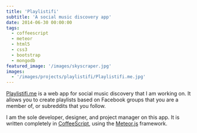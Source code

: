 ```yaml
---
title: 'Playlistifi'
subtitle: 'A social music discovery app'
date: 2014-06-30 00:00:00
tags:
  - coffeescript
  - meteor
  - html5
  - css3
  - bootstrap
  - mongodb
featured_image: '/images/skyscraper.jpg'
images:
  - '/images/projects/playlistifi/Playlistifi.me.jpg'
---
```


[Playlistifi.me](http://playlistifi.me) is a web app for social music discovery that I am working on.
It allows you to create playlists based on Facebook groups that you are a member of, or subreddits that you follow.

I am the sole developer, designer, and project manager on this app. It is written completely in [CoffeeScript](http://coffeescript.org/), using the [Meteor.js](https://www.meteor.com/) framework.
